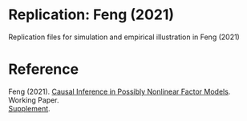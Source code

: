 # Replication: Feng (2021)
Replication files for simulation and empirical illustration in Feng (2021)

# Reference
Feng (2021). [Causal Inference in Possibly Nonlinear Factor Models](https://drive.google.com/file/d/1Kddkh705vk-1uhq0y5xYXWNdTabmclcN/view).  
Working Paper.  
[Supplement](https://drive.google.com/file/d/1vIOE7FKrkWAA_M2ERDpvniifN0aR1IJc/view).
